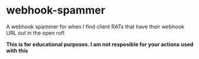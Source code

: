 # webhook-spammer
A webhook spammer for when I find client RATs that have their webhook URL out in the open rofl

**This is for educational purposes. I am not resposible for your actions used with this**
